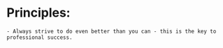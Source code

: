 # Principles:
	- Always strive to do even better than you can - this is the key to professional success.